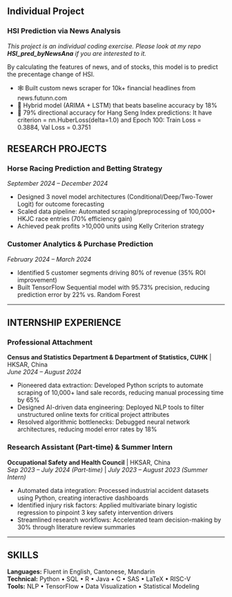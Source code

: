 ## Individual Project

### HSI Prediction via News Analysis
*This project is an individual coding exercise. Please look at my repo __HSI_pred_byNewsAna__ if you are interested to it.*

By calculating the features of news, and of stocks, this model is to predict the precentage change of HSI.
- 🕸️ Built custom news scraper for 10k+ financial headlines from news.futunn.com
- 🤖 Hybrid model (ARIMA + LSTM) that beats baseline accuracy by 18%  
- 🎯 79% directional accuracy for Hang Seng Index predictions:   It have criterion = nn.HuberLoss(delta=1.0) and Epoch 100: Train Loss = 0.3884, Val Loss = 0.3751


## RESEARCH PROJECTS  

### Horse Racing Prediction and Betting Strategy  
*September 2024 – December 2024*  
- Designed 3 novel model architectures (Conditional/Deep/Two-Tower Logit) for outcome forecasting  
- Scaled data pipeline: Automated scraping/preprocessing of 100,000+ HKJC race entries (70% efficiency gain)  
- Achieved peak profits >10,000 units using Kelly Criterion strategy  

### Customer Analytics & Purchase Prediction  
*February 2024 – March 2024*  
- Identified 5 customer segments driving 80% of revenue (35% ROI improvement)  
- Built TensorFlow Sequential model with 95.73% precision, reducing prediction error by 22% vs. Random Forest  

---
## INTERNSHIP EXPERIENCE  

### Professional Attachment  
**Census and Statistics Department & Department of Statistics, CUHK** | HKSAR, China  
*June 2024 – August 2024*  
- Pioneered data extraction: Developed Python scripts to automate scraping of 10,000+ land sale records, reducing manual processing time by 65%  
- Designed AI-driven data engineering: Deployed NLP tools to filter unstructured online texts for critical project attributes  
- Resolved algorithmic bottlenecks: Debugged neural network architectures, reducing model error rates by 18%  

### Research Assistant (Part-time) & Summer Intern  
**Occupational Safety and Health Council** | HKSAR, China  
*Sep 2023 – July 2024 (Part-time)* | *July 2023 – August 2023 (Summer Intern)*  
- Automated data integration: Processed industrial accident datasets using Python, creating interactive dashboards  
- Identified injury risk factors: Applied multivariate binary logistic regression to pinpoint 3 key safety intervention drivers  
- Streamlined research workflows: Accelerated team decision-making by 30% through literature review summaries  

---

## SKILLS  
**Languages:** Fluent in English, Cantonese, Mandarin  
**Technical:** Python • SQL • R • Java • C • SAS • LaTeX • RISC-V  
**Tools:** NLP • TensorFlow • Data Visualization • Statistical Modeling  
